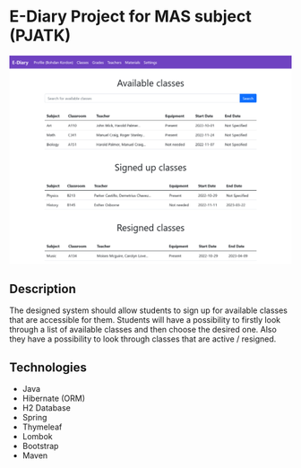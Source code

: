 # E-Diary Project for MAS subject (PJATK)
![screenshot-1](screenshots/all-classes.png)

## Description
The designed system should allow students to sign up for available classes that are accessible for them. Students will have a possibility to firstly look through a list of available classes and then choose the desired one. Also they have a possibility to look through classes that are active / resigned.

## Technologies
- Java
- Hibernate (ORM)
- H2 Database
- Spring
- Thymeleaf
- Lombok
- Bootstrap
- Maven